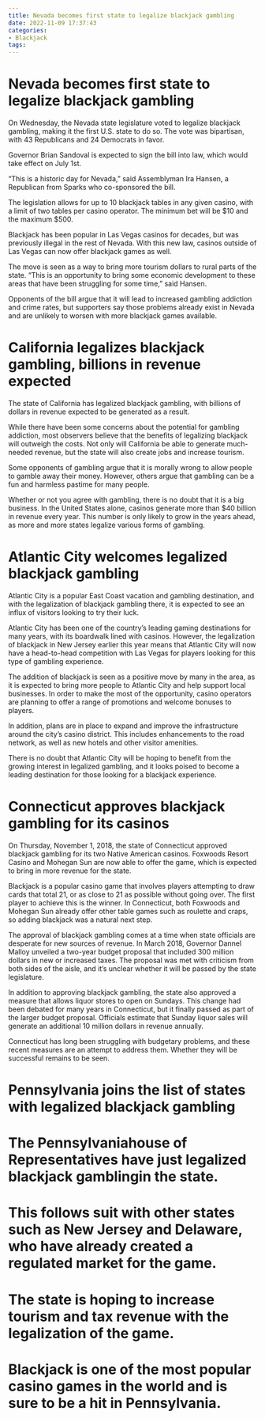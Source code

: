 ```yaml
---
title: Nevada becomes first state to legalize blackjack gambling
date: 2022-11-09 17:37:43
categories:
- Blackjack
tags:
---
```



#  Nevada becomes first state to legalize blackjack gambling

On Wednesday, the Nevada state legislature voted to legalize blackjack gambling, making it the first U.S. state to do so. The vote was bipartisan, with 43 Republicans and 24 Democrats in favor.

Governor Brian Sandoval is expected to sign the bill into law, which would take effect on July 1st.

“This is a historic day for Nevada,” said Assemblyman Ira Hansen, a Republican from Sparks who co-sponsored the bill.

The legislation allows for up to 10 blackjack tables in any given casino, with a limit of two tables per casino operator. The minimum bet will be $10 and the maximum $500.

Blackjack has been popular in Las Vegas casinos for decades, but was previously illegal in the rest of Nevada. With this new law, casinos outside of Las Vegas can now offer blackjack games as well.

The move is seen as a way to bring more tourism dollars to rural parts of the state. “This is an opportunity to bring some economic development to these areas that have been struggling for some time,” said Hansen.

Opponents of the bill argue that it will lead to increased gambling addiction and crime rates, but supporters say those problems already exist in Nevada and are unlikely to worsen with more blackjack games available.

#  California legalizes blackjack gambling, billions in revenue expected

The state of California has legalized blackjack gambling, with billions of dollars in revenue expected to be generated as a result.

While there have been some concerns about the potential for gambling addiction, most observers believe that the benefits of legalizing blackjack will outweigh the costs. Not only will California be able to generate much-needed revenue, but the state will also create jobs and increase tourism.

Some opponents of gambling argue that it is morally wrong to allow people to gamble away their money. However, others argue that gambling can be a fun and harmless pastime for many people.

Whether or not you agree with gambling, there is no doubt that it is a big business. In the United States alone, casinos generate more than $40 billion in revenue every year. This number is only likely to grow in the years ahead, as more and more states legalize various forms of gambling.

#  Atlantic City welcomes legalized blackjack gambling

 Atlantic City is a popular East Coast vacation and gambling destination, and with the legalization of blackjack gambling there, it is expected to see an influx of visitors looking to try their luck.

Atlantic City has been one of the country’s leading gaming destinations for many years, with its boardwalk lined with casinos. However, the legalization of blackjack in New Jersey earlier this year means that Atlantic City will now have a head-to-head competition with Las Vegas for players looking for this type of gambling experience.

The addition of blackjack is seen as a positive move by many in the area, as it is expected to bring more people to Atlantic City and help support local businesses. In order to make the most of the opportunity, casino operators are planning to offer a range of promotions and welcome bonuses to players.

In addition, plans are in place to expand and improve the infrastructure around the city’s casino district. This includes enhancements to the road network, as well as new hotels and other visitor amenities.

There is no doubt that Atlantic City will be hoping to benefit from the growing interest in legalized gambling, and it looks poised to become a leading destination for those looking for a blackjack experience.

#  Connecticut approves blackjack gambling for its casinos

On Thursday, November 1, 2018, the state of Connecticut approved blackjack gambling for its two Native American casinos. Foxwoods Resort Casino and Mohegan Sun are now able to offer the game, which is expected to bring in more revenue for the state.

Blackjack is a popular casino game that involves players attempting to draw cards that total 21, or as close to 21 as possible without going over. The first player to achieve this is the winner. In Connecticut, both Foxwoods and Mohegan Sun already offer other table games such as roulette and craps, so adding blackjack was a natural next step.

The approval of blackjack gambling comes at a time when state officials are desperate for new sources of revenue. In March 2018, Governor Dannel Malloy unveiled a two-year budget proposal that included 300 million dollars in new or increased taxes. The proposal was met with criticism from both sides of the aisle, and it’s unclear whether it will be passed by the state legislature.

In addition to approving blackjack gambling, the state also approved a measure that allows liquor stores to open on Sundays. This change had been debated for many years in Connecticut, but it finally passed as part of the larger budget proposal. Officials estimate that Sunday liquor sales will generate an additional 10 million dollars in revenue annually.

Connecticut has long been struggling with budgetary problems, and these recent measures are an attempt to address them. Whether they will be successful remains to be seen.

#  Pennsylvania joins the list of states with legalized blackjack gambling

# The Pennsylvaniahouse of Representatives have just legalized blackjack gamblingin the state.

# This follows suit with other states such as New Jersey and Delaware, who have already created a regulated market for the game.

# The state is hoping to increase tourism and tax revenue with the legalization of the game.

# Blackjack is one of the most popular casino games in the world and is sure to be a hit in Pennsylvania.